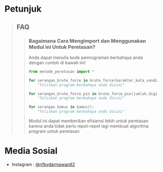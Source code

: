  # Petunjuk
> ## FAQ
>> ### Bagaimana Cara Mengimport dan Menggunakan Modul ini Untuk Peretasan?
>> Anda dapat menulis kode pemrograman berbahaya anda dengan contoh di bawah ini!
>> ~~~Python
>> from metode_peretasan import *
>>
>> for serangan_brute_force in brute_force(karakter_kata_sandi = "abcdefghijklmnopqrstuvwxyz", panjang_kata_sandi = 2):
>>     "Tuliskan program berbahaya anda disini"
>> 
>> for serangan_brute_force_pin in brute_force_pin(jumlah_digit = 4, string_output = True):
>>     "Tuliskan program berbahaya anda disini"
>>
>> for serangan_kamus in kamus():
>>     "Tuliskan program berbahaya anda disini"
>> ~~~
>> Modul ini dapat memberikan efisiensi lebih untuk peretasan karena anda tidak perlu repot-repot lagi membuat algoritma program untuk peretasan
# Media Sosial
- Instagram : [@rifkydarmawan62](https://www.instagram.com/rifkydarmawan62/)

